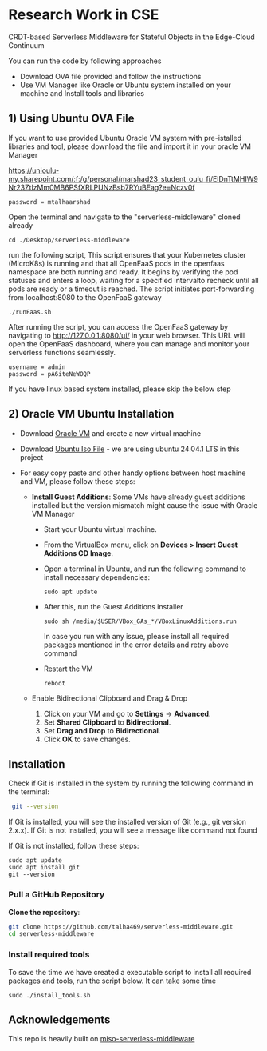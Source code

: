 
# Research Work in CSE

CRDT-based Serverless Middleware for Stateful Objects in the Edge-Cloud Continuum

You can run the code by following approaches

- Download OVA file provided and follow the instructions
- Use VM Manager like Oracle or Ubuntu system installed on your machine and Install tools and libraries




## 1) Using Ubuntu OVA File

If you want to use provided Ubuntu Oracle VM system with pre-istalled libraries and tool, please download the file and import it in your oracle VM Manager

https://unioulu-my.sharepoint.com/:f:/g/personal/marshad23_student_oulu_fi/ElDnTtMHIW9Nr23ZtlzMm0MB6PSfXRLPUNzBsb7RYuBEag?e=Nczv0f

```
password = mtalhaarshad
```

Open the terminal and navigate to the "serverless-middleware" cloned already

```
cd ./Desktop/serverless-middleware
```
run the following script, This script ensures that your Kubernetes cluster (MicroK8s) is running and that all OpenFaaS pods in the openfaas namespace are both running and ready. It begins by verifying the pod statuses and enters a loop, waiting for a specified intervalto recheck until all pods are ready or a timeout is reached. The script initiates port-forwarding from localhost:8080 to the OpenFaaS gateway

```
./runFaas.sh
```

After running the script, you can access the OpenFaaS gateway by navigating to http://127.0.0.1:8080/ui/ in your web browser. This URL will open the OpenFaaS dashboard, where you can manage and monitor your serverless functions seamlessly.

```
username = admin
password = pA6iteNeWOQP
```




If you have linux based system installed, please skip the below step 
## 2) Oracle VM Ubuntu Installation 
- Download [Oracle VM](https://www.virtualbox.org/wiki/Downloads) and create a new virtual machine
- Download [Ubuntu Iso File](https://ubuntu.com/download/desktop) - we are using ubuntu 24.04.1 LTS in this project
- For easy copy paste and other handy options between host machine and VM, please follow these steps:

  - **Install Guest Additions**:
  Some VMs have already guest additions installed but the version mismatch     might cause the issue with Oracle VM Manager
    - Start your Ubuntu virtual machine.
    - From the VirtualBox menu, click on **Devices > Insert Guest Additions CD Image**.
    - Open a terminal in Ubuntu, and run the following command to install necessary dependencies:
      ```
      sudo apt update
      ```

    - After this, run the Guest Additions installer 

      ```
      sudo sh /media/$USER/VBox_GAs_*/VBoxLinuxAdditions.run
      ```
        In case you run with any issue, please install all required packages mentioned in the error details and retry above command

    - Restart the VM
        ```
        reboot
        ```
  - Enable Bidirectional Clipboard and Drag & Drop

    1. Click on your VM and go to **Settings** -> **Advanced**.
    2. Set **Shared Clipboard** to **Bidirectional**.
    3. Set **Drag and Drop** to **Bidirectional**.
    4. Click **OK** to save changes.


## Installation

Check if Git is installed in the system by running the following command in the terminal:

```bash
 git --version
```
If Git is installed, you will see the installed version of Git (e.g., git version 2.x.x). If Git is not installed, you will see a message like command not found

If Git is not installed, follow these steps:

```
sudo apt update
sudo apt install git
git --version
```

### Pull a GitHub Repository

 **Clone the repository**:
   ```bash
   git clone https://github.com/talha469/serverless-middleware.git
   cd serverless-middleware
   ```

### Install required tools
To save the time we have created a executable script to install all required packages and tools, run the script below. It can take some time

```
sudo ./install_tools.sh
```







## Acknowledgements

This repo is heavily built on [miso-serverless-middleware](https://github.com/valentingc/miso-serverless-middleware)


